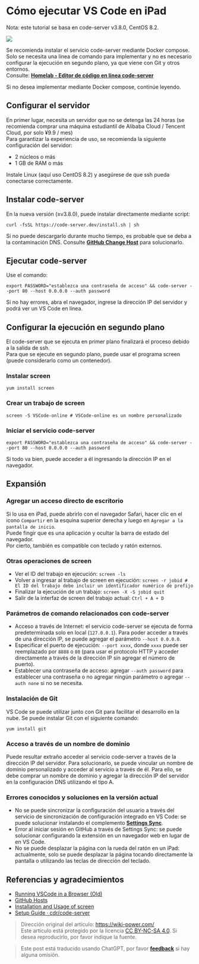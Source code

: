 # Cómo ejecutar VS Code en iPad

Nota: este tutorial se basa en code-server v3.8.0, CentOS 8.2.

![](https://img.wiki-power.com/d/wiki-media/img/20201221140748.jpg)

Se recomienda instalar el servicio code-server mediante Docker compose.  
Solo se necesita una línea de comando para implementar y no es necesario configurar la ejecución en segundo plano, ya que viene con Git y otros entornos.  
Consulte: [**Homelab - Editor de código en línea code-server**](https://wiki-power.com/es/Homelab-%E5%9C%A8%E7%BA%BF%E4%BB%A3%E7%A0%81%E7%BC%96%E8%BE%91%E5%99%A8code-server)

Si no desea implementar mediante Docker compose, continúe leyendo.

## Configurar el servidor

En primer lugar, necesita un servidor que no se detenga las 24 horas (se recomienda comprar una máquina estudiantil de Alibaba Cloud / Tencent Cloud, por solo ¥9.9 / mes)  
Para garantizar la experiencia de uso, se recomienda la siguiente configuración del servidor:

- 2 núcleos o más
- 1 GB de RAM o más

Instale Linux (aquí uso CentOS 8.2) y asegúrese de que ssh pueda conectarse correctamente.

## Instalar code-server

En la nueva versión (≥v3.8.0), puede instalar directamente mediante script:

```shell
curl -fsSL https://code-server.dev/install.sh | sh
```

Si no puede descargarlo durante mucho tiempo, es probable que se deba a la contaminación DNS. Consulte [**GitHub Change Host**](https://wiki-power.com/es/GitHub改Host) para solucionarlo.

## Ejecutar code-server

Use el comando:

```shell
export PASSWORD="establezca una contraseña de acceso" && code-server --port 80 --host 0.0.0.0 --auth password
```

Si no hay errores, abra el navegador, ingrese la dirección IP del servidor y podrá ver un VS Code en línea.

## Configurar la ejecución en segundo plano

El code-server que se ejecuta en primer plano finalizará el proceso debido a la salida de ssh.  
Para que se ejecute en segundo plano, puede usar el programa screen (puede considerarlo como un contenedor).

### Instalar screen

```shell
yum install screen
```

### Crear un trabajo de screen

```shell
screen -S VSCode-online # VSCode-online es un nombre personalizado
```

### Iniciar el servicio code-server

```shell
export PASSWORD="establezca una contraseña de acceso" && code-server --port 80 --host 0.0.0.0 --auth password
```

Si todo va bien, puede acceder a él ingresando la dirección IP en el navegador.

## Expansión

### Agregar un acceso directo de escritorio

Si lo usa en iPad, puede abrirlo con el navegador Safari, hacer clic en el icono `Compartir` en la esquina superior derecha y luego en `Agregar a la pantalla de inicio`.  
Puede fingir que es una aplicación y ocultar la barra de estado del navegador.  
Por cierto, también es compatible con teclado y ratón externos.

### Otras operaciones de screen

- Ver el ID del trabajo en ejecución: `screen -ls`
- Volver a ingresar al trabajo de screen en ejecución: `screen -r jobid # El ID del trabajo debe incluir un identificador numérico de prefijo`
- Finalizar la ejecución de un trabajo: `screen -X -S jobid quit`
- Salir de la interfaz de screen del trabajo actual: `Ctrl + A + D`

### Parámetros de comando relacionados con code-server

- Acceso a través de Internet: el servicio code-server se ejecuta de forma predeterminada solo en local (`127.0.0.1`). Para poder acceder a través de una dirección IP, se puede agregar el parámetro `--host 0.0.0.0`.
- Especificar el puerto de ejecución: `--port xxxx`, donde `xxxx` puede ser reemplazado por `8888` o `80` (para usar el protocolo HTTP y acceder directamente a través de la dirección IP sin agregar el número de puerto).
- Establecer una contraseña de acceso: agregar `--auth password` para establecer una contraseña o no agregar ningún parámetro o agregar `--auth none` si no se necesita.

### Instalación de Git

VS Code se puede utilizar junto con Git para facilitar el desarrollo en la nube. Se puede instalar Git con el siguiente comando:

```shell
yum install git
```

### Acceso a través de un nombre de dominio

Puede resultar extraño acceder al servicio code-server a través de la dirección IP del servidor. Para solucionarlo, se puede vincular un nombre de dominio personalizado y acceder al servicio a través de él. Para ello, se debe comprar un nombre de dominio y agregar la dirección IP del servidor en la configuración DNS utilizando el tipo A.

### Errores conocidos y soluciones en la versión actual

- No se puede sincronizar la configuración del usuario a través del servicio de sincronización de configuración integrado en VS Code: se puede solucionar instalando el complemento [**Settings Sync**](https://marketplace.visualstudio.com/items?itemName=Shan.code-settings-sync).
- Error al iniciar sesión en GitHub a través de Settings Sync: se puede solucionar configurando la extensión en un navegador web en lugar de en VS Code.
- No se puede desplazar la página con la rueda del ratón en un iPad: actualmente, solo se puede desplazar la página tocando directamente la pantalla o utilizando las teclas de dirección del teclado.

## Referencias y agradecimientos

- [Running VSCode in a Browser (Old)](https://wiki-power.com/es/在浏览器上运行VSCode（旧）)
- [GitHub Hosts](https://wiki-power.com/es/GitHub改Host)
- [Installation and Usage of screen](https://www.jianshu.com/p/420569381e74)
- [Setup Guide · cdr/code-server](https://github.com/cdr/code-server/blob/v3.8.0/doc/guide.md)

> Dirección original del artículo: <https://wiki-power.com/>  
> Este artículo está protegido por la licencia [CC BY-NC-SA 4.0](https://creativecommons.org/licenses/by/4.0/deed.zh). Si desea reproducirlo, por favor indique la fuente.

> Este post está traducido usando ChatGPT, por favor [**feedback**](https://github.com/linyuxuanlin/Wiki_MkDocs/issues/new) si hay alguna omisión.
